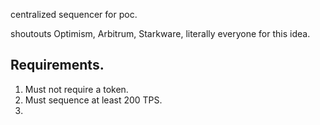 


centralized sequencer for poc. 

shoutouts Optimism, Arbitrum, Starkware, literally everyone for this idea.

## Requirements.

 1. Must not require a token. 
 2. Must sequence at least 200 TPS.
 3. 



